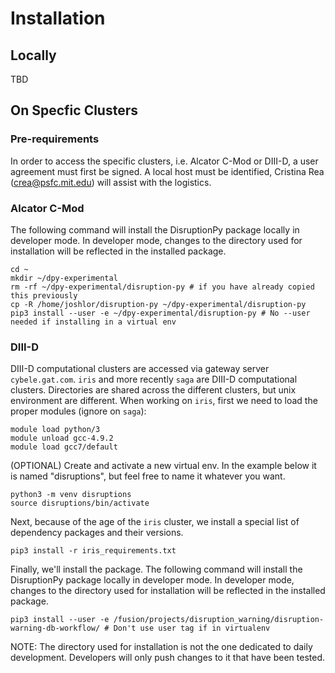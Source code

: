 # Installation  

## Locally

TBD

## On Specfic Clusters

### Pre-requirements

In order to access the specific clusters, i.e. Alcator C-Mod or DIII-D, a user agreement must first be signed. A local host must be identified, Cristina Rea (<crea@psfc.mit.edu>) will assist with the logistics.

### Alcator C-Mod  

The following command will install the DisruptionPy package locally in developer mode. In developer mode, changes to the directory used for installation will be reflected in the installed package.

```
cd ~
mkdir ~/dpy-experimental
rm -rf ~/dpy-experimental/disruption-py # if you have already copied this previously
cp -R /home/joshlor/disruption-py ~/dpy-experimental/disruption-py
pip3 install --user -e ~/dpy-experimental/disruption-py # No --user needed if installing in a virtual env
```

### DIII-D

DIII-D computational clusters are accessed via gateway server `cybele.gat.com`.
`iris` and more recently `saga` are DIII-D computational clusters. Directories are shared across the different clusters, but unix environment are different.
When working on `iris`, first we need to load the proper modules (ignore on `saga`):

```
module load python/3
module unload gcc-4.9.2
module load gcc7/default
```

(OPTIONAL) Create and activate a new virtual env. In the example below it is named "disruptions", but feel free to name it whatever you want.

```
python3 -m venv disruptions
source disruptions/bin/activate
```

Next, because of the age of the `iris` cluster, we install a special list of dependency packages and their versions.

```
pip3 install -r iris_requirements.txt
```

Finally, we'll install the package. The following command will install the DisruptionPy package locally in developer mode. In developer mode, changes to the directory used for installation will be reflected in the installed package.

```
pip3 install --user -e /fusion/projects/disruption_warning/disruption-warning-db-workflow/ # Don't use user tag if in virtualenv
```

NOTE: The directory used for installation is not the one dedicated to daily development. Developers will only push changes to it that have been tested.
